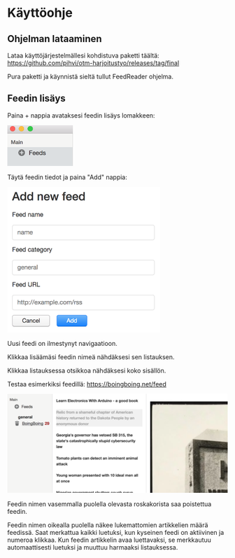 # Käyttöohje

## Ohjelman lataaminen

Lataa käyttöjärjestelmällesi kohdistuva paketti täältä: https://github.com/pihvi/otm-harjoitustyo/releases/tag/final

Pura paketti ja käynnistä sieltä tullut FeedReader ohjelma.

## Feedin lisäys

Paina + nappia avataksesi feedin lisäys lomakkeen:

<img src="add.png" width="150">


Täytä feedin tiedot ja paina "Add" nappia:

<img src="add-form.png" width="350">


Uusi feedi on ilmestynyt navigaatioon.

Klikkaa lisäämäsi feedin nimeä nähdäksesi sen listauksen.

Klikkaa listauksessa otsikkoa nähdäksesi koko sisällön.

Testaa esimerkiksi feedillä: https://boingboing.net/feed

![Poisto ja luetut](delete-read-count.png)

Feedin nimen vasemmalla puolella olevasta roskakorista saa poistettua feedin.

Feedin nimen oikealla puolella näkee lukemattomien artikkelien määrä feedissä.
Saat merkattua kaikki luetuksi, kun kyseinen feedi on aktiivinen ja numeroa klikkaa.
Kun feedin artikkelin avaa luettavaksi, se merkkautuu automaattisesti luetuksi ja muuttuu harmaaksi listauksessa.
